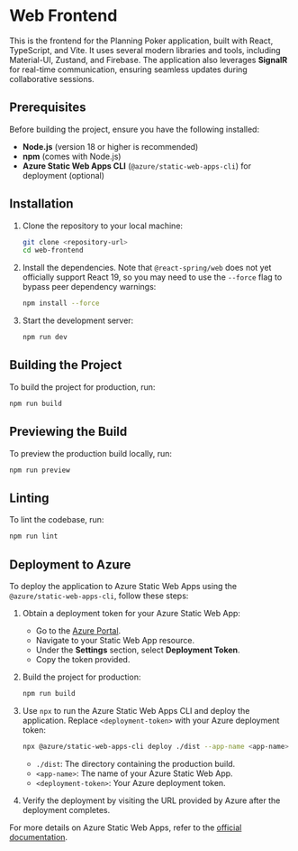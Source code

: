 # Web Frontend

This is the frontend for the Planning Poker application, built with React, TypeScript, and Vite. It uses several modern libraries and tools, including Material-UI, Zustand, and Firebase. The application also leverages **SignalR** for real-time communication, ensuring seamless updates during collaborative sessions.

## Prerequisites

Before building the project, ensure you have the following installed:

- **Node.js** (version 18 or higher is recommended)
- **npm** (comes with Node.js)
- **Azure Static Web Apps CLI** (`@azure/static-web-apps-cli`) for deployment (optional)

## Installation

1. Clone the repository to your local machine:

   ```bash
   git clone <repository-url>
   cd web-frontend
   ```

2. Install the dependencies. Note that `@react-spring/web` does not yet officially support React 19, so you may need to use the `--force` flag to bypass peer dependency warnings:

   ```bash
   npm install --force
   ```

3. Start the development server:

   ```bash
   npm run dev
   ```

## Building the Project

To build the project for production, run:

```bash
npm run build
```

## Previewing the Build

To preview the production build locally, run:

```bash
npm run preview
```

## Linting

To lint the codebase, run:

```bash
npm run lint
```

## Deployment to Azure

To deploy the application to Azure Static Web Apps using the `@azure/static-web-apps-cli`, follow these steps:

1. Obtain a deployment token for your Azure Static Web App:

   - Go to the [Azure Portal](https://portal.azure.com/).
   - Navigate to your Static Web App resource.
   - Under the **Settings** section, select **Deployment Token**.
   - Copy the token provided.

2. Build the project for production:

   ```bash
   npm run build
   ```

3. Use `npx` to run the Azure Static Web Apps CLI and deploy the application. Replace `<deployment-token>` with your Azure deployment token:

   ```bash
   npx @azure/static-web-apps-cli deploy ./dist --app-name <app-name> --deployment-token <deployment-token>
   ```

   - `./dist`: The directory containing the production build.
   - `<app-name>`: The name of your Azure Static Web App.
   - `<deployment-token>`: Your Azure deployment token.

4. Verify the deployment by visiting the URL provided by Azure after the deployment completes.

For more details on Azure Static Web Apps, refer to the [official documentation](https://learn.microsoft.com/en-us/azure/static-web-apps/).
